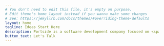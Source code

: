 ```yaml
---
# You don't need to edit this file, it's empty on purpose.
# Edit theme's home layout instead if you wanna make some changes
# See: https://jekyllrb.com/docs/themes/#overriding-theme-defaults
layout: home
tagline: Ideas Start Here
description: Portside is a software development company focused on <span>Designing</span>, <span>Building</span> & <span>Shipping Code</span> for custom Enterprise Solutions for small to medium size businesses.
button_text: Let's Talk
---
```

